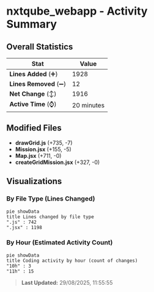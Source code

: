 # nxtqube_webapp - Activity Summary 

## Overall Statistics

| Stat                   | Value                                                             |
| ---------------------- | ----------------------------------------------------------------- |
| **Lines Added** (➕)   | 1928                                          |
| **Lines Removed** (➖) | 12                                        |
| **Net Change** (↕)    | 1916                |
| **Active Time** (⌚)   | 20 minutes |


## Modified Files
- **drawGrid.js** (+735, -7)
- **Mission.jsx** (+155, -5)
- **Map.jsx** (+711, -0)
- **createGridMission.jsx** (+327, -0)

## Visualizations

### By File Type (Lines Changed)

```mermaid
pie showData
title Lines changed by file type
".js" : 742
".jsx" : 1198
```

### By Hour (Estimated Activity Count)

```mermaid
pie showData
title Coding activity by hour (count of changes)
"10h" : 3
"11h" : 15
```


> **Last Updated:** 29/08/2025, 11:55:55